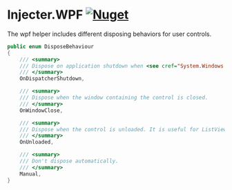 # Injecter.WPF [![Nuget](https://img.shields.io/nuget/v/Injecter.Wpf)](https://www.nuget.org/packages/Injecter.Wpf/)

The wpf helper includes different disposing behaviors for user controls.

```csharp
public enum DisposeBehaviour
{
    /// <summary>
    /// Dispose on application shutdown when <see cref="System.Windows.Threading.Dispatcher"/>> fires the ShutdownStarted event.
    /// </summary>
    OnDispatcherShutdown,

    /// <summary>
    /// Dispose when the window containing the control is closed.
    /// </summary>
    OnWindowClose,

    /// <summary>
    /// Dispose when the control is unloaded. It is useful for ListViewItems and similar.
    /// </summary>
    OnUnloaded,

    /// <summary>
    /// Don't dispose automatically.
    /// </summary>
    Manual,
}
```
